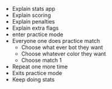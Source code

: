 - Explain stats app
- Explain scoring
- Explain penalties
- Explain extra flags
- enter practice mode
- Everyone one does practice match
  - Choose what ever bot they want
  - Choose whatever color they want
  - Choose match 1
- Repeat one more time
- Exits practice mode
- Keep doing stats
